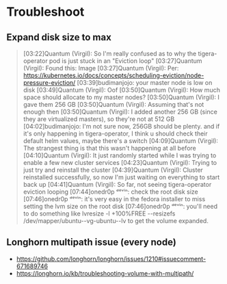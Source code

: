 # Troubleshoot

## Expand disk size to max

> [03:22]Quantum (Virgil): So I'm really confused as to why the tigera-operator pod is just stuck in an "Eviction loop"
> [03:27]Quantum (Virgil): Found this:
> Image
> [03:27]Quantum (Virgil): Per: https://kubernetes.io/docs/concepts/scheduling-eviction/node-pressure-eviction/
> [03:39]budimanjojo: your master node is low on disk
> [03:49]Quantum (Virgil): Oof
> [03:50]Quantum (Virgil): How much space should allocate to my master nodes?
> [03:50]Quantum (Virgil): I gave them 256 GB
> [03:50]Quantum (Virgil): Assuming that's not enough then
> [03:50]Quantum (Virgil): I added another 256 GB (since they are virtualized masters), so they're not at 512 GB
> [04:02]budimanjojo: I'm not sure now, 256GB should be plenty. and if it's only happening in tigera-operator, I think u should check their default helm values, maybe there's a switch
> [04:09]Quantum (Virgil): The strangest thing is that this wasn't happening at all before
> [04:10]Quantum (Virgil): It just randomly started while I was trying to enable a few new cluster services
> [04:23]Quantum (Virgil): Trying to just try and reinstall the cluster
> [04:39]Quantum (Virgil): Cluster reinstalled successfully, so now I'm just waiting on everything to start back up
> [04:41]Quantum (Virgil): So far, not seeing tigera-operator eviction looping
> [07:44]onedr0p ᵈᵉᵛⁱⁿ: check the root disk size
> [07:46]onedr0p ᵈᵉᵛⁱⁿ: it's very easy in the fedora installer to miss setting the lvm size on the root disk
> [07:46]onedr0p ᵈᵉᵛⁱⁿ: you'll need to do something like lvresize -l +100%FREE --resizefs /dev/mapper/ubuntu--vg-ubuntu--lv to get the volume expanded.


## Longhorn multipath issue (every node)

- https://github.com/longhorn/longhorn/issues/1210#issuecomment-671689746
- https://longhorn.io/kb/troubleshooting-volume-with-multipath/
